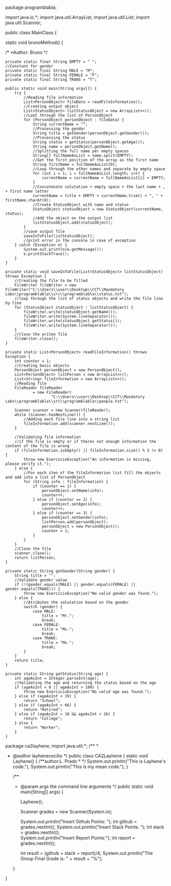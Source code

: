 


package programblabla;

import java.io.*;
import java.util.ArrayList;
import java.util.List;
import java.util.Scanner;

public class MainClass {

static void brunoMethod() {

/*
*Author: Bruno
*/

    private static final String EMPTY = " ";
    //Constant for gender
    private static final String MALE = "M";
    private static final String FEMALE = "F";
    private static final String TRANS = "T";

    public static void main(String args[]) {
        try {
            //Reading file information
            List<PersonObject> fileData = readFileInformation();
            //Creating output object
            List<StatusObject> listStatusObject = new ArrayList<>();
            //Loot through the list of PersonObject
            for (PersonObject personObject : fileData) {
                String currentName = "";
                //Processing the gender
                String title = getGender(personObject.getGender());
                //Processing the status
                String status = getStatus(personObject.getAge());
                String name = personObject.getName();
                //Splitting the full name per empty spaces
                String[] fullNameAsList = name.split(EMPTY);
                //Get the first position of the array as the first name
                String firstName = fullNameAsList[0];
                //Loop through the other names and separate by empty space
                for (int i = 1; i < fullNameAsList.length; i++) {
                    currentName = currentName + fullNameAsList[i] + EMPTY;
                }
                //Concatenate salutation + empty space + the last name + , + first name letter
                currentName = title + EMPTY + currentName.trim() + ", " + firstName.charAt(0);
                //Create StatusObject with name and status
                StatusObject statusObject = new StatusObject(currentName, status);
                //Add the object on the output list
                listStatusObject.add(statusObject);
            }
            //save output file
            saveInToFile(listStatusObject);
            //print error in the console in case of exception    
        } catch (Exception e) {
            System.out.println(e.getMessage());
            e.printStackTrace();
        }
    }

    private static void saveInToFile(List<StatusObject> listStatusObject) throws Exception {
        //Creating the file to be filled
        FileWriter fileWriter = new FileWriter("C:\\Users\\user\\Desktop\\CCT\\Mandatory Labs\\programblabla\\src\\programblabla\\status.txt");
        //loop through the list of status objects and write the file line by line
        for (StatusObject statusObject : listStatusObject) {
            fileWriter.write(statusObject.getName());
            fileWriter.write(System.lineSeparator());
            fileWriter.write(statusObject.getStatus());
            fileWriter.write(System.lineSeparator());
        }
        //close the writen file
        fileWriter.close();
    }

    private static List<PersonObject> readFileInformation() throws Exception {
        int counter = 1;
        //Creating basic objects
        PersonObject personObject = new PersonObject();
        List<PersonObject> listPerson = new ArrayList<>();
        List<String> fileInformation = new ArrayList<>();
        //Reading file
        FileReader fileReader
                = new FileReader(
                        "C:\\Users\\user\\Desktop\\CCT\\Mandatory Labs\\programblabla\\src\\programblabla\\people.txt");

        Scanner scanner = new Scanner(fileReader);
        while (scanner.hasNextLine()) {
            //Adding each file line into a string list
            fileInformation.add(scanner.nextLine());
        }

        //Validating file information
        //if the file is empty or if theres not enough information the content of the file is wrong
        if (fileInformation.isEmpty() || fileInformation.size() % 3 != 0) {
            throw new ExercicioException("An information is missing, please verify it.");
        } else {
            //For each iten of the fileInformation list fill the objects and add into a list of PersonObject
            for (String info : fileInformation) {
                if (counter == 1) {
                    personObject.setName(info);
                    counter++;
                } else if (counter == 2) {
                    personObject.setAge(info);
                    counter++;
                } else if (counter == 3) {
                    personObject.setGender(info);
                    listPerson.add(personObject);
                    personObject = new PersonObject();
                    counter = 1;
                }
            }
        }
        //Close the file
        scanner.close();
        return listPerson;
    }

    private static String getGender(String gender) {
        String title = "";
        //Validate gender value
        if (!(gender.equals(MALE) || gender.equals(FEMALE) || gender.equals(TRANS))) {
            throw new ExercicioException("No valid gender was found.");
        } else {
            //Atributes the salutation based on the gender
            switch (gender) {
                case MALE:
                    title = "Mr.";
                    break;
                case FEMALE:
                    title = "Ms.";
                    break;
                case TRANS:
                    title = "Mx.";
                    break;
            }
        }
        return title;
    }

    private static String getStatus(String age) {
        int ageAsInt = Integer.parseInt(age);
        //Validating the age and returning the status based on the age
        if (ageAsInt < 0 || ageAsInt > 100) {
            throw new ExercicioException("No valid age was found.");
        } else if (ageAsInt < 19) {
            return "School";
        } else if (ageAsInt > 66) {
            return "Retired";
        } else if (ageAsInt > 18 && ageAsInt < 26) {
            return "College";
        } else {
            return "Worker";
        }
    }


package ca2layhene;
import java.util.*;
/**
 *
 * @author layhenececilio
 */
public class CA2Layhene {
    static void Layhene() {
        /**author:L. Prado
         * 
         */
        System.out.println("This is Layhene's code.");
        System.out.println("This is my mean code.");
    }

    /**
     * @param args the command line arguments
     */
    public static void main(String[] args) {
        
        Layhene();
      
        Scanner grades = new Scanner(System.in);
        
        System.out.println("Insert Github Points: ");
         int github = grades.nextInt();
        System.out.println("Insert Slack Points: ");
         int slack = grades.nextInt();  
        System.out.println("Insert Report Points:");
        int report = grades.nextInt();
        
        int result = (github + slack + report)/4;
        System.out.println("The Group Final Grade is: " + result + "%");
            
        
    }
    

}
